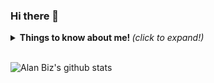 ### Hi there 👋

<details>
  <summary> <b> Things to know about me! </b> <i>(click to expand!)</i> <summary>
    <br>
</details>


![Alan Biz's github stats](https://github-readme-stats.vercel.app/api?username=alandiegobiz&show_icons=true&theme=radical)

<!--
**alandiegobiz/alandiegobiz** is a ✨ _special_ ✨ repository because its `README.md` (this file) appears on your GitHub profile.

Here are some ideas to get you started:

- 🔭 I’m currently working on ...
- 🌱 I’m currently learning ...
- 👯 I’m looking to collaborate on ...
- 🤔 I’m looking for help with ...
- 💬 Ask me about ...
- 📫 How to reach me: ...
- 😄 Pronouns: ...
- ⚡ Fun fact: ...
-->
